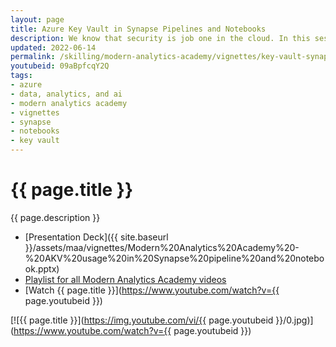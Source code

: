 ```yaml
---
layout: page
title: Azure Key Vault in Synapse Pipelines and Notebooks
description: We know that security is job one in the cloud. In this session, we’ll explore how to create secure solutions on the secure Azure platform using Azure key vault.
updated: 2022-06-14
permalink: /skilling/modern-analytics-academy/vignettes/key-vault-synapse-pipelines
youtubeid: 09aBpfcqY2Q
tags: 
- azure
- data, analytics, and ai
- modern analytics academy
- vignettes
- synapse
- notebooks
- key vault
---
```


# {{ page.title }}

{{ page.description }}

* [Presentation Deck]({{ site.baseurl }}/assets/maa/vignettes/Modern%20Analytics%20Academy%20-%20AKV%20usage%20in%20Synapse%20pipeline%20and%20notebook.pptx)
* [Playlist for all Modern Analytics Academy videos](https://www.youtube.com/playlist?list=PLz7jPMmpNrjm35mPO6KcOeNdMEMSYKXfj)
* [Watch {{ page.title }}](https://www.youtube.com/watch?v={{ page.youtubeid }})

[![{{ page.title }}](https://img.youtube.com/vi/{{ page.youtubeid }}/0.jpg)](https://www.youtube.com/watch?v={{ page.youtubeid }})